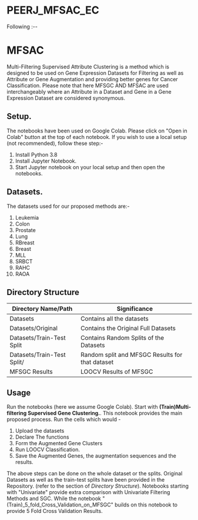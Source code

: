 # PEERJ_MFSAC_EC
Following :--
# MFSAC
Multi-Filtering Supervised Attribute Clustering is a method which is designed to be used on Gene Expression Datasets for Filtering as well as Attribute or Gene Augmentation and providing better genes for Cancer Classification.
Please note that here MFSGC AND MFSAC are used interchangeably where an Attribute in a Dataset and Gene in a Gene Expression Dataset are considered synonymous.
## Setup.
The notebooks have been used on Google Colab. Please click on "Open in Colab" button at the top of each notebook. If you wish to use a local setup (not recommended), follow these step:- 
1. Install Python 3.8
2. Install Jupyter Notebook.
3. Start Jupyter notebook on your local setup and then open the notebooks.

## Datasets.
The datasets used for our proposed methods are:-
1. Leukemia 
2. Colon 
3. Prostate 
4. Lung 
5. RBreast
6. Breast 
7. MLL 
8. SRBCT
9. RAHC
10. RAOA

## Directory Structure


| Directory Name/Path | Significance |
|--------------|-------|
| Datasets | Contains all the datasets |
| Datasets/Original | Contains the Original Full Datasets |
| Datasets/Train-Test Split | Contains Random Splits of the Datasets |
| Datasets/Train-Test Split/<Dataset name> | Random split and MFSGC Results for that dataset |
| MFSGC Results | LOOCV Results of MFSGC |

## Usage
Run the notebooks (here we assume Google Colab). Start with **(Train)Multi-filtering Supervised Gene Clustering.**. This notebook provides the main proposed process. Run the cells which would -
1. Upload the datasets
2. Declare The functions
3. Form the Augmented Gene Clusters 
4. Run LOOCV Classification.
5. Save the Augmented Genes, the augmentation sequences and the results.

The above steps can be done on the whole dataset or the splits. Original Datasets as well as the train-test splits have been provided in the Repository. (refer to the section of *Directory Structure*). Notebooks starting with "Univariate" provide extra comparison with Univariate Filtering Methods and SGC. While the notebook "(Train)\_5_fold_Cross_Validation_on_MFSGC" builds on this notebook to provide 5 Fold Cross Validation Results.
